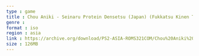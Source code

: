 ```yaml
---
type : game
title : Chou Aniki - Seinaru Protein Densetsu (Japan) (Fukkatsu Kinen Taikenban)
genre : 
format : iso
region : asia
link : https://archive.org/download/PS2-ASIA-ROMS321COM/Chou%20Aniki%20-%20Seinaru%20Protein%20Densetsu%20%28Japan%29%20%28Fukkatsu%20Kinen%20Taikenban%29.7z
size : 126MB
---
```

